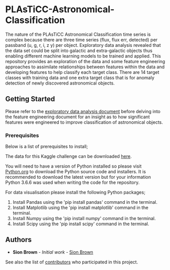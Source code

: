 # PLAsTiCC-Astronomical-Classification
 The nature of the PLAsTiCC Astronomical Classification time series is complex because there are three time series (flux, flux err, detected) per passband (u, g, r, i, z y) per object. Exploratory data analysis revealed that the data set could be split into galactic and extra-galactic objects thus enabling different machine learning models to be trained and applied. This repository provides an exploration of the data and some feature engineering approaches to assimilate relationships between features within the data and developing features to help classify each target class. There are 14 target classes with training data and one extra target class that is for anomaly detection of newly discovered astronomical objects. 

## Getting Started

Please refer to the [exploratory data analysis document](https://github.com/SionBrown/PLAsTiCC-Astronomical-Classification/blob/master/ExploritoryDataAnalysis.md) before delving into the feature engineering document for an insight as to how significant features were engineered to improve classification of astronomical objects. 

### Prerequisites

Below is a list of prerequisites to install;

The data for this Kaggle challenge can be downloaded [here](https://www.kaggle.com/c/PLAsTiCC-2018/data).

You will need to have a version of Python installed so please visit [Python.org](https://www.python.org/) to download the Python source code and installers. It is recommended to download the latest version but for your information Python 3.6.6 was used when writing the code for the repository.

For data visualisation please install the following Python packages;

1. Install Pandas using the 'pip install pandas' command in the terminal.
2. Install Matplotlib using the 'pip install matplotlib' command in the terminal.
3. Install Numpy using the 'pip install numpy' command in the terminal.
4. Install Scipy using the 'pip install scipy' command in the terminal.

## Authors

* **Sion Brown** - *Initial work* - [Sion Brown](https://github.com/SionBrown)

See also the list of [contributors](https://github.com/SionBrown/PLAsTiCC-Astronomical-Classification/contributors) who participated in this project.
